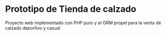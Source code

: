 # Prototipo de Tienda de calzado
Proyecto web implementado con PHP puro y el ORM propel para la venta de calzado deportivo y casual
